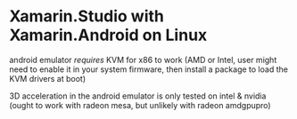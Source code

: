 # Xamarin.Studio with Xamarin.Android on Linux


android emulator *requires* KVM for x86 to work (AMD or Intel, user might 
need to enable it in your system firmware, then install a package to load the 
KVM drivers at boot)

3D acceleration in the android emulator is only tested on intel & nvidia 
(ought to work with radeon mesa, but unlikely with radeon amdgpupro)



